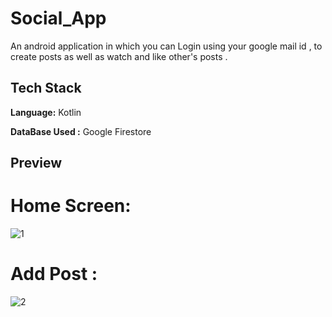 # Social_App
An android application in which you can Login using your google mail id , to create posts as well as watch and like other's posts .

## Tech Stack
**Language:** Kotlin <br />

**DataBase Used :**
Google Firestore 

## Preview
# Home Screen:
![1](https://user-images.githubusercontent.com/84705901/137966522-b81428a9-f094-4556-b3d6-ef36b5585a07.jpg)
# Add Post : 
![2](https://user-images.githubusercontent.com/84705901/137966527-fc0dc258-d5e3-43f7-8361-f3f5a346419c.jpg)
